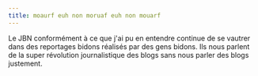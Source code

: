 ```yaml
---
title: moaurf euh non moruaf euh non mouarf
---
```


Le JBN conformément à ce que j'ai pu en entendre continue de se vautrer dans
des reportages bidons réalisés par des gens bidons. Ils nous parlent de la
super révolution journalistique des blogs sans nous parler des blogs
justement.

